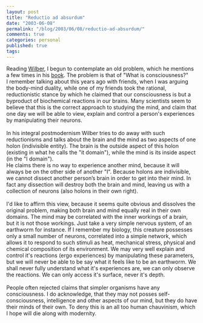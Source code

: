 ```yaml
---
layout: post
title: "Reductio ad absurdum"
date: "2003-06-08"
permalink: "/blog/2003/06/08/reductio-ad-absurdum/"
comments: true
categories: personal
published: true
tags: 
---
```


Reading <a href="http://wilber.shambhala.com">Wilber</a>, I begun to contemplate an old problem, which he mentions a few times in his <a href="http://www.amazon.com/exec/obidos/ASIN/1570627401/">book</a>. The problem is that of "What is consciousness?"<br />I remember talking about this years ago with friends, when I was arguing the body-mind duality, while one of my friends took the rational, reductionistic stance by which he claimed that our consciousness is but a byproduct of biochemical reactions in our brains. Many scientists seem to believe that this is the correct approach to studying the mind, and claim that one day we will be able to view, explain and control a person's experiences by manipulating their neurons. <br /><br />In his integral postmodernism Wilber tries to do away with such reductionisms and talks about the brain and the mind as two aspects of one holon (indivisible entity). The brain is the outside aspect of this holon (existing in what he calls the "it domain"), while the mind is its inside aspect (in the "I domain").<br />He claims there is no way to experience another mind, because it will always be on the other side of another "I". Because holons are indivisible, we cannot dissect another person&#8217;s brain in order to get into their mind. In fact any dissection will destroy both the brain and mind, leaving us with a collection of neurons (also holons in their own right).<br /><br />I'd like to affirm this view, because it seems quite obvious and dissolves the original problem, making both brain and mind equally real in their own domains. The mind may be correlated with the inner workings of a brain, but it is not those workings. Just take a very simple nervous system, of an earthworm for instance. If I remember my biology, this creature possesses only a small number of neurons, correlated into a simple network, which allows it to respond to such stimuli as heat, mechanical stress, physical and chemical composition of its environment. We may very well explain and control it's reactions (ergo experiences) by manipulating these parameters, but we will never be able to be say what it feels like to be an earthworm. We shall never fully understand what it's experiences are, we can only observe the reactions. We can only access it's surface, never it's depth.<br /><br />People often rejected claims that simpler organisms have any consciousness. I do acknowledge, that they may not posses self-consciousness, intelligence and other aspects of our mind, but they do have their minds of their own. To deny this is an all too human chauvinism, which I hope will die along with modernity.<br />